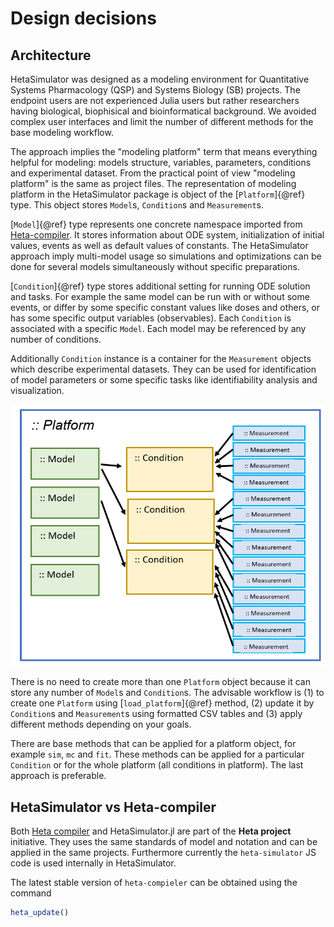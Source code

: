 # Design decisions

## Architecture

HetaSimulator was designed as a modeling environment for Quantitative Systems Pharmacology (QSP) and Systems Biology (SB) projects.
The endpoint users are not experienced Julia users but rather researchers having biological, biophisical and bioinformatical background.
We avoided complex user interfaces and limit the number of different methods for the base modeling workflow.

The approach implies the "modeling platform" term that means everything helpful for modeling: models structure, variables, parameters, conditions and experimental dataset. From the practical point of view "modeling platform" is the same as project files.
The representation of modeling platform in the HetaSimulator package is object of the [`Platform`]{@ref} type.
This object stores `Model`s, `Condition`s and `Measurement`s.

[`Model`]{@ref} type represents one concrete namespace imported from [Heta-compiler](https://hetalang.github.io/#/heta-compiler/). It stores information about ODE system, initialization of initial values, events as well as default values of constants. The HetaSimulator approach imply multi-model usage so simulations and optimizations can be done for several models simultaneously without specific preparations.

[`Condition`]{@ref} type stores additional setting for running ODE solution and tasks. For example the same model can be run with or without some events, or differ by some specific constant values like doses and others, or has some specific output variables (observables). Each `Condition` is associated with a specific `Model`. Each model may be referenced by any number of conditions.

Additionally `Condition` instance is a container for the `Measurement` objects which describe experimental datasets. They can be used for identification of model parameters or some specific tasks like identifiability analysis and visualization. 

![platform-scheme](platform-scheme.png)

There is no need to create more than one `Platform` object because it can store any number of `Model`s and `Condition`s. The advisable workflow is (1) to create one `Platform` using [`load_platform`]{@ref} method, (2) update it by `Condition`s and `Measurement`s using formatted CSV tables and (3) apply different methods depending on your goals.

There are base methods that can be applied for a platform object, for example `sim`, `mc` and `fit`.
These methods can be applied for a particular `Condition` or for the whole platform (all conditions in platform).
The last approach is preferable.


## HetaSimulator vs Heta-compiler

Both [Heta compiler](https://hetalang.github.io/#/heta-compiler/) and HetaSimulator.jl are part of the __Heta project__ initiative.
They uses the same standards of model and notation and can be applied in the same projects.
Furthermore currently the `heta-simulator` JS code is used internally in HetaSimulator.

The latest stable version of `heta-compieler` can be obtained using the command

```julia
heta_update()
```
